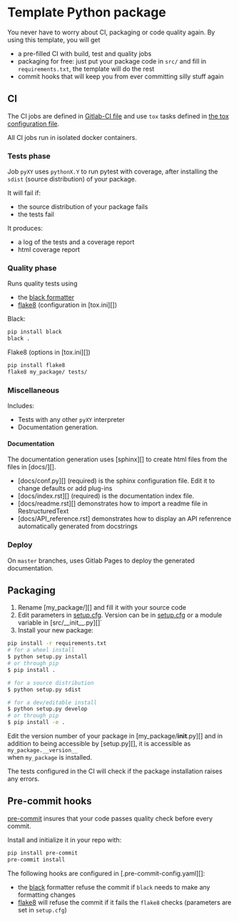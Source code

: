 # Template Python package

You never have to worry about CI, packaging or code quality again. By using this template, you will get
* a pre-filled CI with build, test and quality jobs
* packaging for free: just put your package code in `src/` and fill in `requirements.txt`, the template will do the rest
* commit hooks that will keep you from ever committing silly stuff again

## CI

The CI jobs are defined in [Gitlab-CI file](.gitlab-ci.yml) and use `tox` tasks defined in [the tox configuration file](tox.ini). 

All CI jobs run in isolated docker containers. 

### Tests phase

Job `pyXY` uses `pythonX.Y` to run pytest with coverage, 
after installing the `sdist` (source distribution) of your package. 

It will fail if: 
* the source distribution of your package fails
* the tests fail

It produces: 
* a log of the tests and a coverage report
* html coverage report

### Quality phase

Runs quality tests using
* the [black formatter][black]
* [flake8][] (configuration in [tox.ini][])
    
Black: 
```bash 
pip install black
black . 
```

Flake8 (options in [tox.ini][]) 
```bash 
pip install flake8
flake8 my_package/ tests/
```

### Miscellaneous
    
Includes: 
* Tests with any other `pyXY` interpreter
* Documentation generation. 

#### Documentation

The documentation generation uses [sphinx][] to create html files from the files 
in [docs/][]. 
 
* [docs/conf.py][] (required) is the sphinx configuration file. Edit it to change defaults or add plug-ins
* [docs/index.rst][] (required) is the documentation index file. 
* [docs/readme.rst][] demonstrates how to import a readme file in RestructuredText
* [docs/API_reference.rst] demonstrates how to display an API refenrence automatically generated from docstrings

### Deploy

On `master` branches, uses Gitlab Pages to deploy the generated documentation. 


## Packaging


1. Rename [my_package/][] and fill it with your source code
2. Edit parameters in [setup.cfg][]. Version can be in [setup.cfg][] or a
module variable in [src/\_\_init__.py][]`
3. Install your new package: 

```bash
pip install -r requirements.txt
# for a wheel install 
$ python setup.py install
# or through pip 
$ pip install .

# for a source distribution
$ python setup.py sdist

# for a dev/editable install 
$ python setup.py develop
# or through pip 
$ pip install -e .
```

Edit the version number of your package in [my_package/__init__.py][]
and in addition to being accessible by [setup.py][], it is accessible as `my_package.__version__`  
when `my_package` is installed. 

The tests configured in the CI will check if the package installation raises any errors. 

## Pre-commit hooks

[pre-commit][] insures that your code passes quality check before every commit. 

Install and initialize it in your repo with: 
```bash
pip install pre-commit
pre-commit install
```

The following hooks are configured in [.pre-commit-config.yaml][]:
* the [black][] formatter refuse the commit if `black` needs to make any formatting changes
* [flake8][] will refuse the commit if it fails the `flake8` checks (parameters are set in `setup.cfg`)

[flake8]: http://flake8.pycqa.org/en/latest/
[black]: https://github.com/ambv/black 
[pre-commit]: https://pre-commit.com/
[setup.cfg]: setup.cfg
[src/__init__.py]: my_package/__init__.py
 